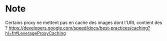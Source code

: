 # Note



Certains proxy ne mettent pas en cache des images dont l'URL contient des ?
https://developers.google.com/speed/docs/best-practices/caching?hl=fr#LeverageProxyCaching


